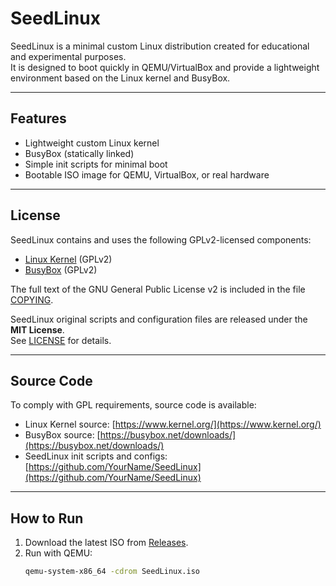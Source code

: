 # SeedLinux

SeedLinux is a minimal custom Linux distribution created for educational and experimental purposes.  
It is designed to boot quickly in QEMU/VirtualBox and provide a lightweight environment based on the Linux kernel and BusyBox.

---

## Features
- Lightweight custom Linux kernel
- BusyBox (statically linked)
- Simple init scripts for minimal boot
- Bootable ISO image for QEMU, VirtualBox, or real hardware

---

## License

SeedLinux contains and uses the following GPLv2-licensed components:

- [Linux Kernel](https://www.kernel.org/) (GPLv2)  
- [BusyBox](https://busybox.net/) (GPLv2)  

The full text of the GNU General Public License v2 is included in the file [COPYING](COPYING).

SeedLinux original scripts and configuration files are released under the **MIT License**.  
See [LICENSE](LICENSE) for details.

---

## Source Code

To comply with GPL requirements, source code is available:

- Linux Kernel source: [https://www.kernel.org/](https://www.kernel.org/)  
- BusyBox source: [https://busybox.net/downloads/](https://busybox.net/downloads/)  
- SeedLinux init scripts and configs: [https://github.com/YourName/SeedLinux](https://github.com/YourName/SeedLinux)  

---

## How to Run

1. Download the latest ISO from [Releases](https://github.com/YourName/SeedLinux/releases).  
2. Run with QEMU:
   ```bash
   qemu-system-x86_64 -cdrom SeedLinux.iso

